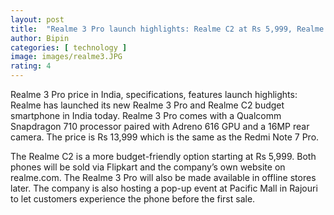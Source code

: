 ```yaml
---
layout: post
title:  "Realme 3 Pro launch highlights: Realme C2 at Rs 5,999, Realme 3 Pro starts at Rs 13,999"
author: Bipin
categories: [ technology ]
image: images/realme3.JPG
rating: 4
---
```

Realme 3 Pro price in India, specifications, features launch highlights: Realme has launched its new Realme 3 Pro and Realme C2 budget smartphone in India today. Realme 3 Pro comes with a Qualcomm Snapdragon 710 processor paired with Adreno 616 GPU and a 16MP rear camera. The price is Rs 13,999 which is the same as the Redmi Note 7 Pro.

The Realme C2 is a more budget-friendly option starting at Rs 5,999. Both phones will be sold via Flipkart and the company’s own website on realme.com. The Realme 3 Pro will also be made available in offline stores later. The company is also hosting a pop-up event at Pacific Mall in Rajouri to let customers experience the phone before the first sale.